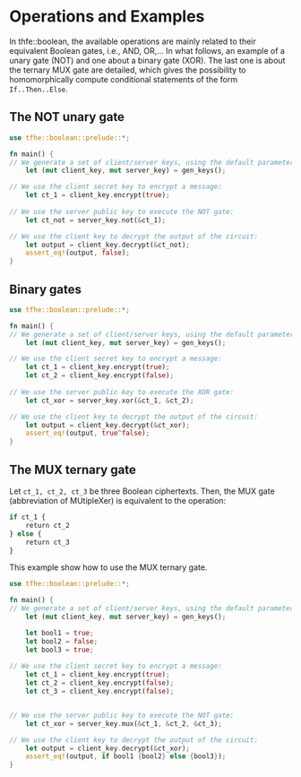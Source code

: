 # Operations and Examples

In thfe::boolean, the available operations are mainly related to their equivalent Boolean gates,
i.e., AND, OR,... In what follows, an example of a unary gate (NOT) and one about a binary gate 
(XOR). The last one is about the ternary MUX gate are detailed, which gives the possibility to 
homomorphically compute conditional statements of the form ``If..Then..Else``.

## The NOT unary gate

```rust
use tfhe::boolean::prelude::*;

fn main() {
// We generate a set of client/server keys, using the default parameters:
    let (mut client_key, mut server_key) = gen_keys();

// We use the client secret key to encrypt a message:
    let ct_1 = client_key.encrypt(true);
    
// We use the server public key to execute the NOT gate:
    let ct_not = server_key.not(&ct_1);

// We use the client key to decrypt the output of the circuit:
    let output = client_key.decrypt(&ct_not);
    assert_eq!(output, false);
}
```


## Binary gates

```rust
use tfhe::boolean::prelude::*;

fn main() {
// We generate a set of client/server keys, using the default parameters:
    let (mut client_key, mut server_key) = gen_keys();

// We use the client secret key to encrypt a message:
    let ct_1 = client_key.encrypt(true);
    let ct_2 = client_key.encrypt(false);
    
// We use the server public key to execute the XOR gate:
    let ct_xor = server_key.xor(&ct_1, &ct_2);

// We use the client key to decrypt the output of the circuit:
    let output = client_key.decrypt(&ct_xor);
    assert_eq!(output, true^false);
}
```


## The MUX ternary gate
Let ``ct_1, ct_2, ct_3`` be three Boolean 
ciphertexts. Then, the MUX gate (abbreviation of MUtipleXer) is equivalent to the operation: 
```r
if ct_1 {  
    return ct_2
} else {
    return ct_3
}
```

This example show how to use the MUX ternary gate.

```rust
use tfhe::boolean::prelude::*;

fn main() {
// We generate a set of client/server keys, using the default parameters:
    let (mut client_key, mut server_key) = gen_keys();

    let bool1 = true;
    let bool2 = false;
    let bool3 = true;
    
// We use the client secret key to encrypt a message:
    let ct_1 = client_key.encrypt(true);
    let ct_2 = client_key.encrypt(false);
    let ct_3 = client_key.encrypt(false);


// We use the server public key to execute the NOT gate:
    let ct_xor = server_key.mux(&ct_1, &ct_2, &ct_3);

// We use the client key to decrypt the output of the circuit:
    let output = client_key.decrypt(&ct_xor);
    assert_eq!(output, if bool1 {bool2} else {bool3});
}
```
